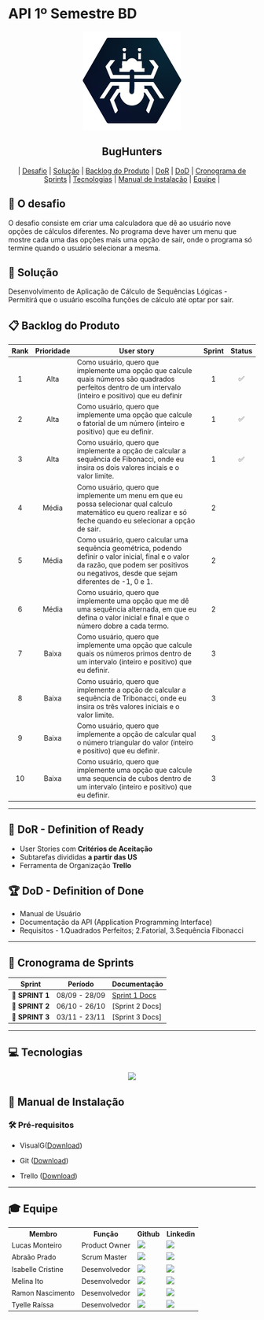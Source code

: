 # API 1º Semestre BD

<p align="center">
      <img src="imagens\bughunters.png" alt="logo da BugHunters" width="200">
      <h2 align="center">BugHunters</h2>
</p>


<p align="center">
  | <a href ="#desafio"> Desafio</a>  |
  <a href ="#solucao"> Solução</a>  |   
  <a href ="#backlog"> Backlog do Produto</a>  |
  <a href ="#dor">DoR</a>  |
  <a href ="#dod">DoD</a>  |
  <a href ="#sprint"> Cronograma de Sprints</a>  |
  <a href ="#tecnologias">Tecnologias</a> |
  <a href ="#manual">Manual de Instalação</a>  | 
  <a href ="#equipe"> Equipe</a> |


  </p>
  
## 🏅 O desafio

O desafio consiste em criar uma calculadora que dê ao usuário nove opções de cálculos diferentes. No 
programa deve haver um menu que mostre cada uma das opções mais uma opção de sair, onde o programa só
termine quando o usuário selecionar a mesma.

## 🏅 Solução

Desenvolvimento de Aplicação de Cálculo de Sequências Lógicas - Permitirá que o usuário escolha funções de cálculo até optar por sair.


## 📋 Backlog do Produto <a id="backlog"></a>

| Rank | Prioridade | User story | Sprint | Status |
| :--: | :--------: | -------------------------------------------------------------------------------------------------------------------------------------------------- | :----: | :----: |
|   1  |    Alta    | Como usuário, quero que implemente uma opção que calcule quais números são quadrados perfeitos dentro de um intervalo (inteiro e positivo) que eu definir | 1 | ✅ |
|   2  |    Alta    | Como usuário, quero que implemente uma opção que calcule o fatorial de um número (inteiro e positivo) que eu definir.| 1 | ✅ |
|   3  |    Alta    | Como usuário, quero que implemente a opção de calcular a sequência de Fibonacci, onde eu insira os dois valores inciais e o valor limite. | 1 | ✅ |
|   4  |    Média   | Como usuário, quero que implemente um menu em que eu possa selecionar qual calculo matemático eu quero realizar e só feche quando eu selecionar a opção de sair. | 2 |   |
|   5  |    Média   | Como usuário, quero calcular uma sequência geométrica, podendo definir o valor inicial, final e o valor da razão, que podem ser positivos ou negativos, desde que sejam diferentes de -1, 0 e 1. | 2 |   |
|   6  |    Média   | Como usuário, quero que implemente uma opção que me dê uma sequência alternada, em que eu defina o valor inicial e final e que o número dobre a cada termo. | 2 |   |
|   7  |    Baixa   | Como usuário, quero que implemente uma opção que calcule quais os números primos dentro de um intervalo (inteiro e positivo) que eu definir. | 3 |   |
|   8  |    Baixa   | Como usuário, quero que implemente a opção de calcular a sequência de Tribonacci, onde eu insira os três valores iniciais e o valor limite. | 3 |   |
|  9  |    Baixa   | Como usuário, quero que implemente a opção de calcular qual o número triangular do valor (inteiro e positivo) que eu definir. | 3 |   |
|  10  |    Baixa   | Como usuário, quero que implemente uma opção que calcule uma sequencia de cubos dentro de um intervalo (inteiro e positivo) que eu definir. | 3 |   |

---

## 🏃‍ DoR - Definition of Ready <a id="dor"></a>

* User Stories com **Critérios de Aceitação**
* Subtarefas divididas **a partir das US**
* Ferramenta de Organização **Trello**


## 🏆 DoD - Definition of Done <a id="dod"></a>

* Manual de Usuário
* Documentação da API (Application Programming Interface)
* Requisitos - 1.Quadrados Perfeitos; 2.Fatorial, 3.Sequência Fibonacci

---

## 📅 Cronograma de Sprints <a id="sprint"></a>

| Sprint          |    Período    | Documentação                                     |
| --------------- | :-----------: | ------------------------------------------------ |
| 🔖 **SPRINT 1** | 08/09 - 28/09 | [Sprint 1 Docs]([./docs/processo/sprints/sprint-1/README.md](https://github.com/projetos-BD-fatec/API_BD_1SEMESTE_2025.2/blob/c33978016f700d60254d4a27f4b97bcf9e164337/README.md)) |
| 🔖 **SPRINT 2** | 06/10 - 26/10 | [Sprint 2 Docs]                                             |
| 🔖 **SPRINT 3** | 03/11 - 23/11 | [Sprint 3 Docs]                                             |

---

## 💻 Tecnologias <a id="tecnologias"></a>

<h4 align="center">
      <a href="https://sourceforge.net/projects/visualg30/"/></a>
 <a href="https://id.atlassian.com/signup?application=trello&continue=https%3A%2F%2Ftrello.com%2Fauth%2Fatlassian%2Fcallback%3Fdisplay%3DeyJ2ZXJpZmljYXRpb25TdHJhdGVneSI6InNvZnQifQ%253D%253D%26createMember%3Dtrue&display=eyJ2ZXJpZmljYXRpb25TdHJhdGVneSI6InNvZnQifQ%3D%3D"/></a>
 <a href="https://github.com/"><img src="https://img.shields.io/badge/github-%23121011.svg?style=for-the-badge&logo=github&logoColor=white"/></a>
</h4>

## 📖 Manual de Instalação <a id="manual"></a>

### 🛠 Pré-requisitos

- VisualG([Download](https://sourceforge.net/projects/visualg30/))

- Git ([Download](https://git-scm.com/downloads))

- Trello ([Download](https://apps.microsoft.com/detail/9nblggh4xxvw?hl=en-US&gl=US#activetab=pivot:overviewtab))


---

## 🎓 Equipe <a id="equipe"></a>

<div align="center">
  <table>
    <tr>
      <th>Membro</th>
      <th>Função</th>
      <th>Github</th>
      <th>Linkedin</th>
    </tr>
    <tr>
      <td>Lucas Monteiro</td>
      <td>Product Owner</td>
      <td><a href=" "><img src="https://img.shields.io/badge/GitHub-100000?style=for-the-badge&logo=github&logoColor=white"></a></td>
      <td><a href="https://www.linkedin.com/in/ivan-duarte-982532217"><img src="https://img.shields.io/badge/LinkedIn-0077B5?style=for-the-badge&logo=linkedin&logoColor=white"></a></td>
    </tr>
    <tr>
      <td>Abraão Prado</td>
      <td>Scrum Master</td>
      <td><a href="https://github.com/abraaops25"><img src="https://img.shields.io/badge/GitHub-100000?style=for-the-badge&logo=github&logoColor=white"></a></td>
      <td><a href="https://br.linkedin.com/in/abra%C3%A3o-prado-santana-830a06123"><img src="https://img.shields.io/badge/LinkedIn-0077B5?style=for-the-badge&logo=linkedin&logoColor=white"></a></td>
    </tr>
          <tr>
      <td>Isabelle Cristine</td>
      <td>Desenvolvedor</td>
      <td><a href=" "><img src="https://img.shields.io/badge/GitHub-100000?style=for-the-badge&logo=github&logoColor=white"></a></td>
      <td><a href=" "><img src="https://img.shields.io/badge/LinkedIn-0077B5?style=for-the-badge&logo=linkedin&logoColor=white"></a></td>
    </tr>
    <tr>
      <td>Melina Ito</td>
      <td>Desenvolvedor</td>
      <td><a href="https://github.com/melinaito1"><img src="https://img.shields.io/badge/GitHub-100000?style=for-the-badge&logo=github&logoColor=white"></a></td>
      <td><a href="https://www.linkedin.com/in/melinaito/"><img src="https://img.shields.io/badge/LinkedIn-0077B5?style=for-the-badge&logo=linkedin&logoColor=white"></a></td>
    </tr>
          <td>Ramon Nascimento</td>
      <td>Desenvolvedor</td>
      <td><a href="  "><img src="https://img.shields.io/badge/GitHub-100000?style=for-the-badge&logo=github&logoColor=white"></a></td>
      <td><a href="https://www.linkedin.com/in/ramon-nascimento-3bbb68249/"><img src="https://img.shields.io/badge/LinkedIn-0077B5?style=for-the-badge&logo=linkedin&logoColor=white"></a></td>
    </tr>
    <tr>
      <td>Tyelle Raíssa</td>
      <td>Desenvolvedor</td>
      <td><a href="  "><img src="https://img.shields.io/badge/GitHub-100000?style=for-the-badge&logo=github&logoColor=white"></a></td>
      <td><a href="  "><img src="https://img.shields.io/badge/LinkedIn-0077B5?style=for-the-badge&logo=linkedin&logoColor=white"></a></td>
    </tr>
    <tr>
    
  </table>
</div>

